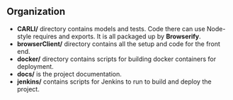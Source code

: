 ## Organization ##
* __CARLI/__ directory contains models and tests. Code there can use Node-style requires and exports. It is all packaged up by **Browserify**.
* __browserClient/__ directory contains all the setup and code for the front end.
* __docker/__ directory contains scripts for building docker containers for deployment.
* __docs/__ is the project documentation.
* __jenkins/__ contains scripts for Jenkins to run to build and deploy the project.
